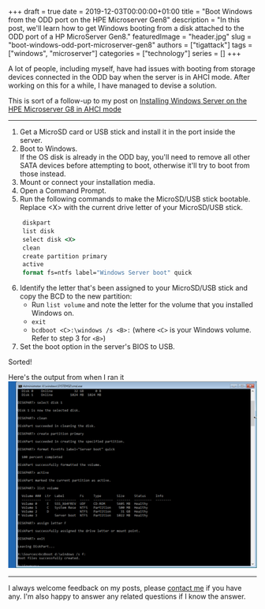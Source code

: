 +++ 
draft = true
date = 2019-12-03T00:00:00+01:00
title = "Boot Windows from the ODD port on the HPE Microserver Gen8"
description = "In this post, we'll learn how to get Windows booting from a disk attached to the ODD port of a HP MicroServer Gen8."
featuredImage = "header.jpg"
slug = "boot-windows-odd-port-microserver-gen8"
authors = ["tigattack"]
tags = ["windows", "microserver"]
categories = ["technology"]
series = []
+++

A lot of people, including myself, have had issues with booting from storage devices connected in the ODD bay when the server is in AHCI mode.
After working on this for a while, I have managed to devise a solution.

This is sort of a follow-up to my post on [Installing Windows Server on the HPE Microserver G8 in AHCI mode](../installing-windows-server-on-the-hpe-microserver-g8-in-ahci-mode/)

---

1. Get a MicroSD card or USB stick and install it in the port inside the server.
2. Boot to Windows.  
  If the OS disk is already in the ODD bay, you'll need to remove all other SATA devices before attempting to boot, otherwise it'll try to boot from those instead.
3. Mount or connect your installation media.
4. Open a Command Prompt.
5. Run the following commands to make the MicroSD/USB stick bootable. Replace \<X> with the current drive letter of your MicroSD/USB stick.

```cmd
    diskpart
    list disk
    select disk <X>
    clean
    create partition primary
    active
    format fs=ntfs label="Windows Server boot" quick
```

6. Identify the letter that's been assigned to your MicroSD/USB stick and copy the BCD to the new partition:
    * Run `list volume` and note the letter for the volume that you installed Windows on.
    * `exit`
    * `bcdboot <C>:\windows /s <B>:` (where `<C>` is your Windows volume. Refer to step 3 for `<B>`)
7. Set the boot option in the server's BIOS to USB.

Sorted!

Here's the output from when I ran it
![BCD-Output](7828051705009055.png)

---

I always welcome feedback on my posts, please [contact me](https://blog.tiga.tech/contact-me/) if you have any. I'm also happy to answer any related questions if I know the answer.

